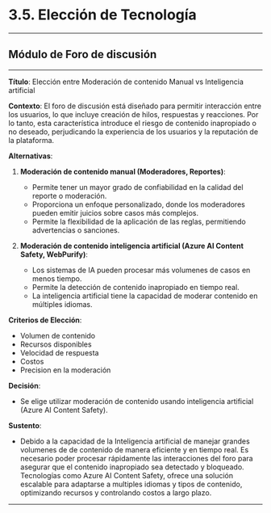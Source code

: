 # 3.5. Elección de Tecnología

---

## Módulo de Foro de discusión
---

**Título**: Elección entre Moderación de contenido Manual vs Inteligencia artificial

**Contexto**: El foro de discusión está diseñado para permitir interacción entre los usuarios, lo que incluye creación de hilos, respuestas y reacciones. Por lo tanto, esta característica introduce el riesgo de contenido inapropiado o no deseado, perjudicando la experiencia de los usuarios y la reputación de la plataforma.

**Alternativas**:  
1. **Moderación de contenido manual (Moderadores, Reportes)**: 
   - Permite tener un mayor grado de confiabilidad en la calidad del reporte o moderación.
   - Proporciona un enfoque personalizado, donde los moderadores pueden emitir juicios sobre casos más complejos.
   - Permite la flexibilidad de la aplicación de las reglas, permitiendo advertencias o sanciones.
  
2. **Moderación de contenido inteligencia artificial (Azure AI Content Safety, WebPurify)**: 
   - Los sistemas de IA pueden procesar más volumenes de casos en menos tiempo.
   - Permite la detección de contenido inapropiado en tiempo real.
   - La inteligencia artificial tiene la capacidad de moderar contenido en múltiples idiomas.

**Criterios de Elección**:  
-  Volumen de contenido
-  Recursos disponibles
-  Velocidad de respuesta
-  Costos
-  Precision en la moderación

**Decisión**:  
- Se elige utilizar moderación de contenido usando inteligencia artificial (Azure AI Content Safety).
  
**Sustento**:  
- Debido a la capacidad de la Inteligencia artificial de manejar grandes volumenes de de contenido de manera eficiente y en tiempo real. Es necesario poder procesar rápidamente las interacciones del foro para asegurar que el contenido inapropiado sea detectado y bloqueado. Tecnologías como Azure AI Content Safety, ofrece una solución escalable para adaptarse a multiples idiomas y tipos de contenido, optimizando recursos y controlando costos a largo plazo.
---